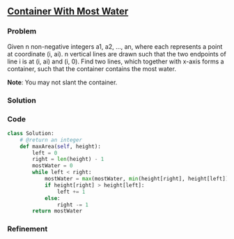 ## [Container With Most Water](https://oj.leetcode.com/problems/container-with-most-water/)

### Problem

Given n non-negative integers a1, a2, ..., an, where each represents a point at coordinate (i, ai). n vertical lines are drawn such that the two endpoints of line i is at (i, ai) and (i, 0). Find two lines, which together with x-axis forms a container, such that the container contains the most water.

**Note**: You may not slant the container.

### Solution


### Code

``` Python
class Solution:
    # @return an integer
    def maxArea(self, height):
        left = 0
        right = len(height) - 1
        mostWater = 0
        while left < right:
            mostWater = max(mostWater, min(height[right], height[left]) * (right - left))
            if height[right] > height[left]:
                left += 1
            else:
                right -= 1
        return mostWater
```

### Refinement
